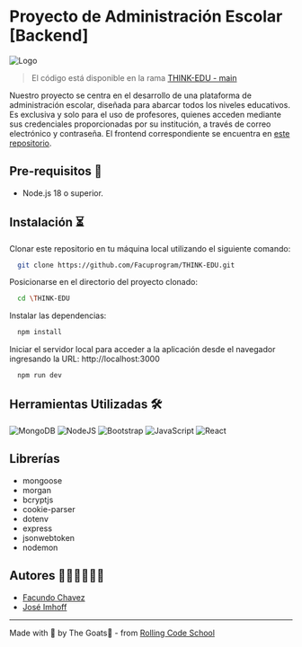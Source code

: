 # Proyecto de Administración Escolar [Backend]
![Logo](../THINK-EDU/BannerThinkEdu.png)

> El código está disponible en la rama [THINK-EDU - main](https://github.com/Facuprogram/THINK-EDU/tree/main)

Nuestro proyecto se centra en el desarrollo de una plataforma de administración escolar, diseñada para abarcar todos los niveles educativos. Es exclusiva  y solo para el uso de profesores, quienes acceden mediante sus credenciales proporcionadas por su institución, a través de correo electrónico y contraseña. El frontend correspondiente se encuentra en [este repositorio](https://github.com/Lovestj04/ThinkEduFront).

## Pre-requisitos 📌
- Node.js 18 o superior.

## Instalación ⏳
Clonar este repositorio en tu máquina local utilizando el siguiente comando:

```bash
  git clone https://github.com/Facuprogram/THINK-EDU.git
```

Posicionarse en el directorio del proyecto clonado:

```bash
  cd \THINK-EDU
```

Instalar las dependencias:

```bash
  npm install
```

Iniciar el servidor local para acceder a la aplicación desde el navegador ingresando la URL: http://localhost:3000

```bash
  npm run dev
```

## Herramientas Utilizadas 🛠️
![MongoDB](https://img.shields.io/badge/MongoDB-%2300684A)
![NodeJS](https://img.shields.io/badge/NodeJS-%2368A063)
![Bootstrap](https://img.shields.io/badge/Bootstrap-563D7C?style=for-the-badge&logo=bootstrap&logoColor=white)
![JavaScript](https://img.shields.io/badge/JavaScript-323330?style=for-the-badge&logo=javascript&logoColor=F7DF1E)
![React](https://img.shields.io/badge/React-20232A?style=for-the-badge&logo=react&logoColor=61DAFB)

## Librerías
- mongoose
- morgan
- bcryptjs
- cookie-parser
- dotenv
- express
- jsonwebtoken
- nodemon

## Autores 👩🏻‍💻🧑🏻‍💻
- [Facundo Chavez](https://github.com/Facuprogram)
- [José Imhoff](https://github.com/JoseI33)

---

Made with 🥚 by The Goats🐐 - from [Rolling Code School](https://rollingcodeschool.com/)

